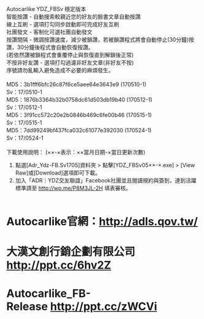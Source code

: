 Autocarlike YDZ_FBSv 穩定版本<br>
智能按讚 - 自動搜索較親近您的好友的臉書文章自動按讚<br>
線上互刷 - 選項打勾同步啟動即可完成好友互刷<br>
社團發文 - 客制化可選社團自動發文<br>
按讚間隔 - 微調按讚速度，減少被鎖讚，若被鎖讚程式將會自動停止(30分鐘)按讚，30分鐘後程式會自動恢復按讚。<br>
(若依然讚被鎖程式會重覆停止與恢復直到解鎖後正常)<br>
不按非好友讚 - 選項打勾過濾非好友文章(非好友不按)<br>
序號請勿亂輸入避免造成不必要的麻煩發生。<br><br>
MD5：3b1fff6bfc26c87f6ce5aee64e3643e9 (170510-1)<br>
Sv：17/0510-1<br>
MD5：1876b3364b32b0758dc61d503db19b40 (170512-1)<br>
Sv：17/0512-1<br>
MD5：3f91cc572c20e2b0846b469c6fe00b46 (170515-1)<br>
Sv：17/0515-1<br>
MD5：7dd99249bf437fca032c61077e392030 (170524-1)<br>
Sv：17/0524-1<br><br>
下載使用說明： (××-×表示：××當月日期-×當日更新次數)<br>
1) 點選[Adr_Ydz-FB.Sv1705]資料夾 > 點擊[YDZ_FBSv05××-×.exe] > [View Raw]或[Download]選項即可下載。<br>
2) 加入「ADR｜YDZ交友聯誼」Facebook社團並且閱讀規約與簽到，達到活躍標準請至 http://wp.me/P8M3JL-2H 填表審核。<br><br>
# Autocarlike官網：http://adls.qov.tw/
# 大漢文創行銷企劃有限公司 http://ppt.cc/6hv2Z
# Autocarlike_FB-Release http://ppt.cc/zWCVi
